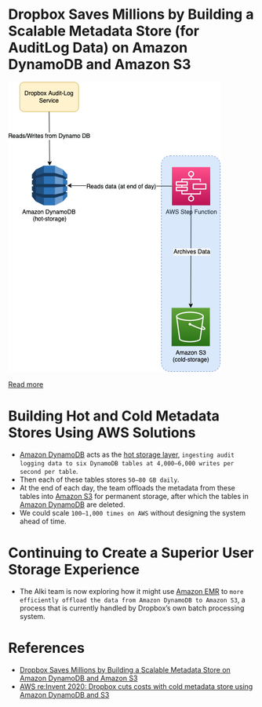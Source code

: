 # Dropbox Saves Millions by Building a Scalable Metadata Store (for AuditLog Data) on Amazon DynamoDB and Amazon S3

![img.png](DropboxAmazonDynamoDB.drawio.png)

[Read more](https://aws.amazon.com/solutions/case-studies/dropbox-dynamodb-case-study/?pg=dynamodb&sec=cs#dropbox)

# Building Hot and Cold Metadata Stores Using AWS Solutions
- [Amazon DynamoDB](../../2_AWSServices/6_DatabaseServices/AmazonDynamoDB/Readme.md) acts as the [hot storage layer](../../6_DatabaseServices/Glossaries/StorageOptions.md), `ingesting audit logging data to six DynamoDB tables at 4,000–6,000 writes per second per table`. 
- Then each of these tables stores `50–80 GB daily`. 
- At the end of each day, the team offloads the metadata from these tables into [Amazon S3](../../2_AWSServices/7_StorageServices/3_ObjectStorageS3/Readme.md) for permanent storage, after which the tables in [Amazon DynamoDB](../../2_AWSServices/6_DatabaseServices/AmazonDynamoDB/Readme.md) are deleted.
- We could scale `100–1,000 times on AWS` without designing the system ahead of time.

# Continuing to Create a Superior User Storage Experience
- The Alki team is now exploring how it might use [Amazon EMR](../../2_AWSServices/10_BigDataServices/ETLServices/BatchProcessing/AmazonEMR.md) to `more efficiently offload the data from Amazon DynamoDB to Amazon S3`, a process that is currently handled by Dropbox’s own batch processing system. 

# References
- [Dropbox Saves Millions by Building a Scalable Metadata Store on Amazon DynamoDB and Amazon S3](https://aws.amazon.com/solutions/case-studies/dropbox-dynamodb-case-study/?pg=dynamodb&sec=cs#dropbox)
- [AWS re:Invent 2020: Dropbox cuts costs with cold metadata store using Amazon DynamoDB and S3](https://www.youtube.com/watch?v=EqtkKttteyI)